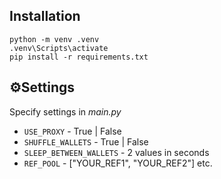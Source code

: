 ## Installation
```
python -m venv .venv
.venv\Scripts\activate
pip install -r requirements.txt
```

## ⚙️Settings

Specify settings in _main.py_
* `USE_PROXY` - True | False
* `SHUFFLE_WALLETS` - True | False
* `SLEEP_BETWEEN_WALLETS` - 2 values in seconds
* `REF_POOL` - ["YOUR_REF1", "YOUR_REF2"] etc.
